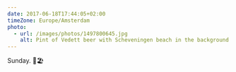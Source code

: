 ```yaml
---
date: 2017-06-18T17:44:05+02:00
timeZone: Europe/Amsterdam
photo:
  - url: /images/photos/1497800645.jpg
    alt: Pint of Vedett beer with Scheveningen beach in the background.
---
```

Sunday. 🍺🏖
